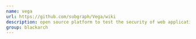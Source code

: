 ```yaml
---
name: vega
url: https://github.com/subgraph/Vega/wiki
description: open source platform to test the security of web applications. URL : https://github.com/subgraph/Vega/wiki Groups : blackarch blackarch-webapp
group: blackarch
---
```

